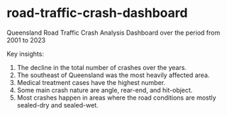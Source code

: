 # road-traffic-crash-dashboard

Queensland Road Traffic Crash Analysis Dashboard over the period from 2001 to 2023

Key insights:
1. The decline in the total number of crashes over the years.
2. The southeast of Queensland was the most heavily affected area.
3. Medical treatment cases have the highest number.
4. Some main crash nature are angle, rear-end, and hit-object.
5. Most crashes happen in areas where the road conditions are mostly sealed-dry and sealed-wet.
